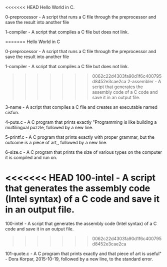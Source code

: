 <<<<<<< HEAD
Hello World in C.

0-preprocessor - A script that runs a C file through the preprocessor and save the result into another file

1-compiler - A script that compiles a C file but does not link.

=======
Hello World in C

 0-preprocessor - A script that runs a C file through the preprocessor and save the result into another file
 
 1-compiler - A script that compiles a C file but does not link.
   
>>>>>>> 0062c22d4303fa90d1f6c400795d8452e3cae2ca
2-assembler - A script that generates the assembly code of a C code and save it in an output file.

3-name - A script that compiles a C file and creates an executable named cisfun.

4-puts.c - A C program that prints exactly "Programming is like building a multilingual puzzle, followed by a new line.

5-printf.c - A C program that prints exactly with proper grammar, but the outcome is a piece of art,, followed by a new line.

6-size.c - A C program that prints the size of various types on the computer it is compiled and run on.

<<<<<<< HEAD
100-intel - A script that generates the assembly code (Intel syntax) of a C code and save it in an output file.
=======
100-intel - A  script that generates the assembly code (Intel syntax) of a C code and save it in an output file.
>>>>>>> 0062c22d4303fa90d1f6c400795d8452e3cae2ca

101-quote.c - A C program that prints exactly and that piece of art is useful" - Dora Korpar, 2015-10-19, followed by a new line, to the standard error.
